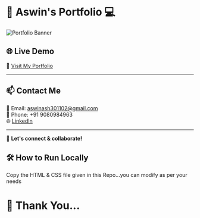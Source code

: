 # 🚀 Aswin's Portfolio 💻  

![Portfolio Banner](https://capsule-render.vercel.app/api?type=waving&color=gradient&height=150&section=header&text=Welcome%20to%20My%20Portfolio!&fontSize=32)


## 🌐 Live Demo  
🔗 [Visit My Portfolio](#) 

---

## 📫 Contact Me  
📧 Email: aswinash301102@gmail.com  
📱 Phone: +91 9080984963  
🌐 [LinkedIn](https://www.linkedin.com/in/aswinash05)  

---

🚀 **Let's connect & collaborate!**
## 🛠 How to Run Locally  
Copy the HTML & CSS file given in this Repo...you can modify as per your needs 

# 🚀 Thank You...
